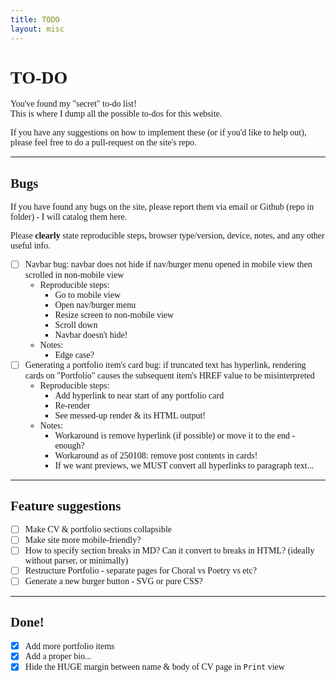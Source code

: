 ```yaml
---
title: TODO
layout: misc
---
```


<link href="https://fonts.googleapis.com/css2?family=Comic+Neue&display=swap" rel="stylesheet">
<!-- <link href="https://fonts.googleapis.com/css2?family=Mansalva&display=swap" rel="stylesheet"> -->

# TO-DO

You've found my "secret" to-do list!  \
This is where I dump all the possible to-dos for this website.

If you have any suggestions on how to implement these (or if you'd like to help out), please feel free to do a pull-request on the site's repo.

***

## Bugs

If you have found any bugs on the site, please report them via email or Github (repo in folder) - I will catalog them here.

Please **clearly** state reproducible steps, browser type/version, device, notes, and any other useful info.

- [ ] Navbar bug: navbar does not hide if nav/burger menu opened in mobile view then scrolled in non-mobile view
  - Reproducible steps:
    - Go to mobile view
    - Open nav/burger menu
    - Resize screen to non-mobile view
    - Scroll down
    - Navbar doesn't hide!
  - Notes:
    - Edge case?
- [ ] Generating a portfolio item's card bug: if truncated text has hyperlink, rendering cards on "Portfolio" causes the subsequent item's HREF value to be misinterpreted
  - Reproducible steps:
    - Add hyperlink to near start of any portfolio card
    - Re-render
    - See messed-up render & its HTML output!
  - Notes:
    - Workaround is remove hyperlink (if possible) or move it to the end - enough?
    - Workaround as of 250108: remove post contents in cards!
    - If we want previews, we MUST convert all hyperlinks to paragraph text...

***

## Feature suggestions

- [ ] Make CV & portfolio sections collapsible
- [ ] Make site more mobile-friendly?
- [ ] How to specify section breaks in MD? Can it convert to breaks in HTML? (ideally without parser, or minimally)
- [ ] Restructure Portfolio - separate pages for Choral vs Poetry vs etc?
- [ ] Generate a new burger button - SVG or pure CSS?

***

## Done!

- [X] Add more portfolio items
- [X] Add a proper bio...
- [X] Hide the HUGE margin between name & body of CV page in `Print` view

<style>
body {
  font-family: "Comic Neue", cursive;
  /* font-family: "Mansalva", serif; */
}
</style>